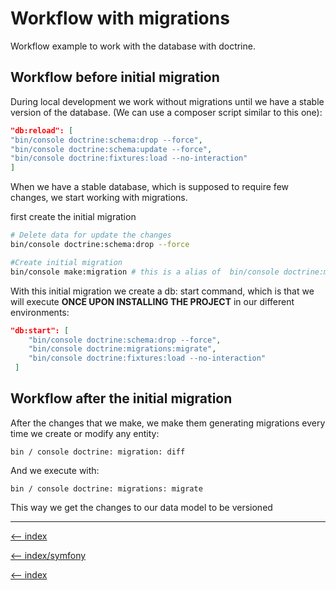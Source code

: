 # Workflow with migrations

Workflow example to work with the database with doctrine.

## Workflow before initial migration

During local development we work without migrations until we have a stable version of the database.
(We can use a composer script similar to this one):

```json
"db:reload": [
"bin/console doctrine:schema:drop --force",
"bin/console doctrine:schema:update --force",
"bin/console doctrine:fixtures:load --no-interaction"
]
```

When we have a stable database, which is supposed to require few changes, we start working with migrations.

first create the initial migration

``` bash
# Delete data for update the changes
bin/console doctrine:schema:drop --force

#Create initial migration
bin/console make:migration # this is a alias of  bin/console doctrine:migration:diff
```

With this initial migration we create a db: start command, which is that we will execute **ONCE UPON INSTALLING THE PROJECT** in our different environments:

```json
"db:start": [
    "bin/console doctrine:schema:drop --force",
    "bin/console doctrine:migrations:migrate",
    "bin/console doctrine:fixtures:load --no-interaction"
 ]
```

## Workflow after the initial migration

After the changes that we make, we make them generating migrations every time we create or modify any entity:

`bin / console doctrine: migration: diff`

And we execute with:

`bin / console doctrine: migrations: migrate`

This way we get the changes to our data model to be versioned

---

[<-- index](/symfony/database-doctrine/index.md)

[<-- index/symfony](/symfony/index.md)

[<-- index](/README.md)
